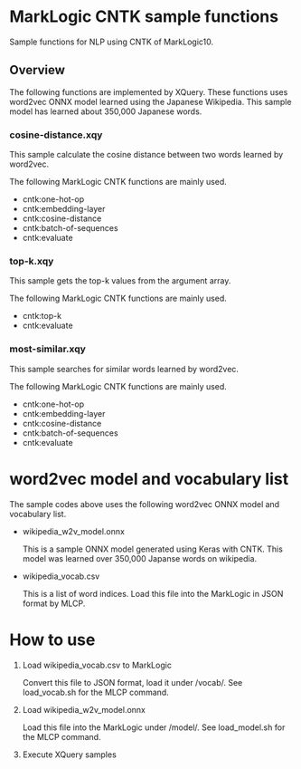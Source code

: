 # MarkLogic CNTK sample functions
Sample functions for NLP using CNTK of MarkLogic10.

## Overview
The following functions are implemented by XQuery.
These functions uses word2vec ONNX model learned using the Japanese Wikipedia.
This sample model has learned about 350,000 Japanese words.

### cosine-distance.xqy

This sample calculate the cosine distance between two words learned by word2vec.

The following MarkLogic CNTK functions are mainly used.

  - cntk:one-hot-op
  - cntk:embedding-layer
  - cntk:cosine-distance
  - cntk:batch-of-sequences
  - cntk:evaluate

### top-k.xqy

This sample gets the top-k values from the argument array. 

The following MarkLogic CNTK functions are mainly used.

  - cntk:top-k
  - cntk:evaluate

### most-similar.xqy

This sample searches for similar words learned by word2vec.

The following MarkLogic CNTK functions are mainly used.

  - cntk:one-hot-op
  - cntk:embedding-layer
  - cntk:cosine-distance
  - cntk:batch-of-sequences
  - cntk:evaluate

# word2vec model and vocabulary list
The sample codes above uses the following word2vec ONNX model and vocabulary list.

* wikipedia_w2v_model.onnx

  This is a sample ONNX model generated using Keras with CNTK.
  This model was learned over 350,000 Japanse words on wikipedia.

* wikipedia_vocab.csv

  This is a list of word indices. Load this file into the MarkLogic in JSON format by MLCP.

# How to use
1. Load wikipedia_vocab.csv to MarkLogic

   Convert this file to JSON format, load it under /vocab/.
   See load_vocab.sh for the MLCP command.
  
2. Load wikipedia_w2v_model.onnx

   Load this file into the MarkLogic under /model/.
   See load_model.sh for the MLCP command.

3. Execute XQuery samples
